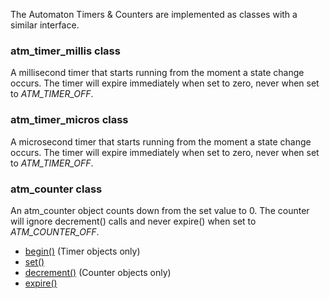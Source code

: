 The Automaton Timers & Counters are implemented as classes with a similar interface. 

### atm_timer_millis class ###

A millisecond timer that starts running from the moment a state change occurs.
The timer will expire immediately when set to zero, never when set to *ATM_TIMER_OFF*.

### atm_timer_micros class ###

A microsecond timer that starts running from the moment a state change occurs.
The timer will expire immediately when set to zero, never when set to *ATM_TIMER_OFF*.

### atm_counter class ###

An atm_counter object counts down from the set value to 0.
The counter will ignore decrement() calls and never expire() when set to *ATM_COUNTER_OFF*.

* [begin()](#begin) (Timer objects only)
* [set()](#set)
* [decrement()](#decrement) (Counter objects only)
* [expire()](#expire)

